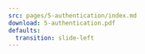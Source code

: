 ```yaml
---
src: pages/5-authentication/index.md
download: 5-authentication.pdf
defaults:
  transition: slide-left
---
```

